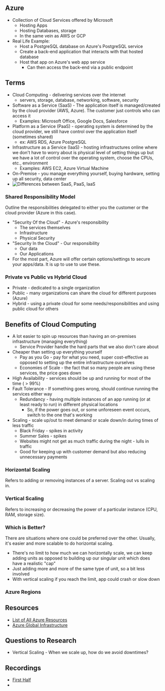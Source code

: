 ## Azure
- Collection of Cloud Services offered by Microsoft
  - Hosting Apps
  - Hosting Databases, storage
  - In the same vein as AWS or GCP
- Real Life Example:
  - Host a PostgreSQL database on Azure's PostgreSQL service
  - Create a back-end application that interacts with that hosted database
  - Host that app on Azure's web app service
    - Can then access the back-end via a public endpoint

## Terms
- Cloud Computing - delivering services over the internet
  - servers, storage, database, networking, software, security
- Software as a Service (SaaS) - The application itself is managed/created by the cloud provider (AWS, Azure). The customer just controls who can access it
  - Examples: Microsoft Office, Google Docs, Salesforce
- Platform as a Service (PaaS) - operating system is determined by the cloud provider, we still have control over the application itself (sometimes shared)
  - ex: AWS RDS, Azure PostgreSQL
- Infrastructure as a Service (IaaS) - hosting infrastructures online where we don't have to worry about is physical level of setting things up but we have a lot of control over the operating system, choose the CPUs, etc., environment
  - Examples: AWS EC2, Azure Virtual Machine
- On-Premise - you manage everything yourself, buying hardware, setting up all security, data center
- ![Differences between SaaS, PaaS, IaaS](https://learn.microsoft.com/en-us/training/wwl-azure/describe-cloud-compute/media/shared-responsibility-b3829bfe.svg)

### Shared Responsibility Model
Outline the responsibilities delegated to either you the customer or the cloud provider (Azure in this case). 
- "Security Of the Cloud" - Azure's responsibility
  - The services themselves
  - Infrastructure
  - Physical Security
- "Security In the Cloud" - Our responsibility
  - Our data
  - Our Applications
- For the most part, Azure will offer certain options/settings to secure your apps/data. It is up to use to use these.

### Private vs Public vs Hybrid Cloud
- Private - dedicated to a single organization
- Public - many organizations can share the cloud for different purposes (Azure)
- Hybrid - using a private cloud for some needs/responsibilities and using public cloud for others

## Benefits of Cloud Computing
- A lot easier to spin up resources than having an on-premises infrastructure (managing everything)
  - Service Provider handle the hard parts that we also don't care about
- Cheaper than setting up everything yourself
  - Pay as you Go - pay for what you need, super cost-effective as opposed to setting up the entire infrastructure ourselves
  - Economies of Scale - the fact that so many people are using these services, the price goes down
- High Availability - services should be up and running for most of the time ( > 99%)
- Fault Tolerance - If something goes wrong, should continue running the services either way
  - Redundancy - having multiple instances of an app running (or at least ready to run) in different physical locations
    - So, if the power goes out, or some unforeseen event occurs, switch to the one that's working
- Scaling - scale up/out to meet demand or scale down/in during times of less traffic
  - Black Friday - spikes in activity
  - Summer Sales - spikes
  - Websites might not get as much traffic during the night - lulls in traffic
  - Good for keeping up with customer demand but also reducing unnecessary payments
### Horizontal Scaling
Refers to adding or removing instances of a server. Scaling out vs scaling in.

### Vertical Scaling
Refers to increasing or decreasing the power of a particular instance (CPU, RAM, storage size).

### Which is Better?
There are situations where one could be preferred over the other. Usually, it's easier and more scalable to do horizontal scaling.
- There's no limit to how much we can horizontally scale, we can keep adding units as opposed to building up our singular unit which does have a realistic "cap"
- Just adding more and more of the same type of unit, so a bit less involved
- With vertical scaling if you reach the limit, app could crash or slow down
  
### Azure Regions

## Resources
- [List of All Azure Resources](https://azure.microsoft.com/en-us/products#compute)
- [Azure Global Infrastructure](https://azure.microsoft.com/en-us/explore/global-infrastructure)


## Questions to Research
- Vertical Scaling - When we scale up, how do we avoid downtimes?

## Recordings
- [First Half](https://revature0-my.sharepoint.com/:v:/g/personal/rory_eiffe_revature_com/EbkZfa_CGO5Ii8AprazpCwQBdG-TSChaV7B06gDPJL7pBQ?referrer=Teams.TEAMS-ELECTRON&referrerScenario=MeetingChicletGetLink.view.view)
- 
